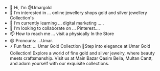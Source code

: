 - 👋 Hi, I’m @Umargold
- 👀 I’m interested in ... online jewellery shops gold and silver jewellery Collection's 
- 🌱 I’m currently learning ... digital marketing .....
- 💞️ I’m looking to collaborate on ... Pinterest.... 
- 📫 How to reach me ... visit a physically In the Store 
- 😄 Pronouns: ...Umar.
- ⚡ Fun fact: ...
Umar Gold Collection 💓Step into elegance at Umar Gold Collection! Explore a world of fine gold and silver jewelry, where beauty meets craftsmanship. Visit us at Main Bazar Qasim Bella, Multan Cantt, and adorn yourself with our exquisite collections.
<!---
Umargoldcollection/Umargoldcollection is a ✨ special ✨ repository because its `README.md` (this file) appears on your GitHub profile.
You can click the Preview link to take a look at your changes.
--->
